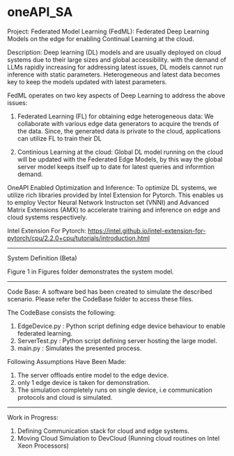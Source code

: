 # oneAPI_SA

Project: Federated Model Learning (FedML): Federated Deep Learning Models on the edge for enabling Continual Learning at the cloud. 

Description: Deep learning (DL) models and are usually deployed on cloud systems due to their large sizes and global accessibility. 
with the demand of LLMs rapidly increasing for addressing latest issues, DL models cannot run inference with static parameters. Heterogeneous and latest data becomes key to keep the models updated with latest parameters. 

FedML operates on two key aspects of Deep Learning to address the above issues:

1) Federated Learning (FL) for obtaining edge heterogeneous data: We collaborate with various edge data generators to acquire the trends of the data. Since, the generated data is private to the cloud, applications can utilize FL to train their DL
  
2) Continious Learning at the cloud: Global DL model running on the cloud will be updated with the Federated Edge Models, by this way the global server model keeps itself up to date for latest queries and informtion demand.

OneAPI Enabled Optimization and Inference: To optimize DL systems, we utilize rich libraries provided by Intel Extension for Pytorch. This enables us to employ Vector Neural Network Instructon set (VNNI) and Advanced Matrix Extensions (AMX) to accelerate training and inference on edge and cloud systems respectively. 

Intel Extension For Pytorch: https://intel.github.io/intel-extension-for-pytorch/cpu/2.2.0+cpu/tutorials/introduction.html


---------------------------------------------------------------------------------------------------------------------------------------------------------------
System Definition (Beta)

Figure 1 in Figures folder demonstrates the system model.

---------------------------------------------------------------------------------------------------------------------------------------------------------------

Code Base: 
A software bed has been created to simulate the described scenario. Please refer the CodeBase folder to access these files.

The CodeBase consists the following:
1) EdgeDevice.py : Python script defining edge device behaviour to enable federated learning.
2) ServerTest.py : Python script defining server hosting the large model.
3) main.py : Simulates the presented process.

Following Assumptions Have Been Made:
1) The server offloads entire model to the edge device.
2) only 1 edge device is taken for demonstration.
3) The simulation completely runs on single device, i.e communication protocols and cloud is simulated.

-------------------------------------------------------------------------------------------------------------------------------------------------------------

Work in Progress:

1) Defining Communication stack for cloud and edge systems.
2) Moving Cloud Simulation to DevCloud (Running cloud routines on Intel Xeon Processors)

